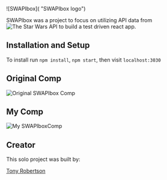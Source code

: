 
![SWAPIbox]( "SWAPIbox logo")

SWAPIbox was a project to focus on utilizing API data from ![The Star Wars API](https://swapi.co/documentation "Starwars API") to build a test driven react app.



## Installation and Setup
To install run `npm install`, `npm start`, then visit `localhost:3030`

## Original Comp
![Original SWAPIbox Comp](url "original comp")

## My Comp
![My SWAPIboxComp](url "my comp")

## Creator
This solo project was built by:

[Tony Robertson](https://github.com/tonyr729)